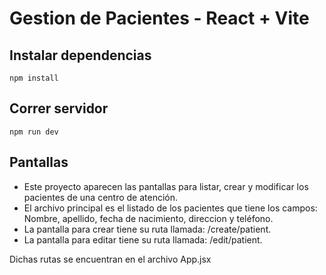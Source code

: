 # Gestion de Pacientes - React + Vite

## Instalar dependencias

```
npm install
```

## Correr servidor

```
npm run dev
```

## Pantallas

- Este proyecto aparecen las pantallas para listar, crear y modificar los pacientes de una centro de atención.
- El archivo principal es el listado de los pacientes que tiene los campos: Nombre, apellido, fecha de nacimiento, direccion y teléfono.
- La pantalla para crear tiene su ruta llamada: /create/patient.
- La pantalla para editar tiene su ruta llamada: /edit/patient.

Dichas rutas se encuentran en el archivo App.jsx
